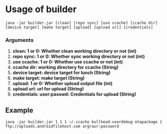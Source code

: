 # Usage of builder
```
java -jar builder.jar [clean] [repo sync] [use ccache] [ccache dir] [device target] [make target] [upload] [upload url] [credentials]
```

### Arguments

1. **clean: 1 or 0: Whether clean working directory or not (int)**
2. **repo sync: 1 or 0: Whether sync working directory or not (int)**
3. **use ccache: 1 or 0: Whether use ccache or not (int)**
4. **ccache dir: working directory for ccache (String)**
5. **device target: device target for lunch (String)**
6. **make target: make target (String)**
7. **upload: 1 or 0: Whether upload output file (int)**
8. **upload url: url for upload (String)**
8. **credentials: user:passwd: Credentials for upload (String)**

## Example
```
java -jar builder.jar 1 1 1 ~/.ccache bullhead-userdebug otapackage 1 ftp://uploads.androidfilehost.com argraur:password
```
